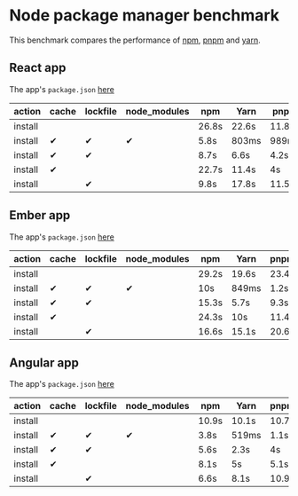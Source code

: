 # Node package manager benchmark

This benchmark compares the performance of [npm](https://github.com/npm/npm), [pnpm](https://github.com/pnpm/pnpm) and [yarn](https://github.com/yarnpkg/yarn).

## React app

The app's `package.json` [here](./fixtures/react-app/package.json)

| action  | cache | lockfile | node_modules| npm | Yarn | pnpm |
| ---     | ---   | ---      | ---         | --- | --- | --- |
| install |       |          |             | 26.8s | 22.6s | 11.8s |
| install | ✔    | ✔        | ✔           | 5.8s | 803ms | 989ms |
| install | ✔    | ✔        |             | 8.7s | 6.6s | 4.2s |
| install | ✔    |          |             | 22.7s | 11.4s | 4s |
| install |      | ✔        |             | 9.8s | 17.8s | 11.5s |

## Ember app

The app's `package.json` [here](./fixtures/ember-quickstart/package.json)

| action  | cache | lockfile | node_modules| npm | Yarn | pnpm |
| ---     | ---   | ---      | ---         | --- | --- | --- |
| install |       |          |             | 29.2s | 19.6s | 23.4s |
| install | ✔    | ✔        | ✔           | 10s | 849ms | 1.2s |
| install | ✔    | ✔        |             | 15.3s | 5.7s | 9.3s |
| install | ✔    |          |             | 24.3s | 10s | 11.4s |
| install |      | ✔        |             | 16.6s | 15.1s | 20.6s |

## Angular app

The app's `package.json` [here](./fixtures/angular-quickstart/package.json)

| action  | cache | lockfile | node_modules| npm | Yarn | pnpm |
| ---     | ---   | ---      | ---         | --- | --- | --- |
| install |       |          |             | 10.9s | 10.1s | 10.7s |
| install | ✔    | ✔        | ✔           | 3.8s | 519ms | 1.1s |
| install | ✔    | ✔        |             | 5.6s | 2.3s | 4s |
| install | ✔    |          |             | 8.1s | 5s | 5.1s |
| install |      | ✔        |             | 6.6s | 8.1s | 10.9s |